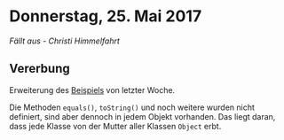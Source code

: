 # Donnerstag, 25. Mai 2017
*Fällt aus - Christi Himmelfahrt*

## Vererbung
Erweiterung des [Beispiels](/KW20/170518.md) von letzter Woche.

Die Methoden `equals()`, `toString()` und noch weitere wurden nicht definiert, sind aber dennoch in jedem Objekt vorhanden. Das liegt daran, dass jede Klasse von der Mutter aller Klassen `Object` erbt.
